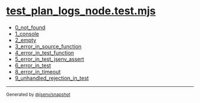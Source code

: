 # [test_plan_logs_node.test.mjs](../test_plan_logs_node.test.mjs)



- [0_not_found](0_not_found/0_not_found.md)
- [1_console](1_console/1_console.md)
- [2_empty](2_empty/2_empty.md)
- [3_error_in_source_function](3_error_in_source_function/3_error_in_source_function.md)
- [4_error_in_test_function](4_error_in_test_function/4_error_in_test_function.md)
- [5_error_in_test_jsenv_assert](5_error_in_test_jsenv_assert/5_error_in_test_jsenv_assert.md)
- [6_error_in_test](6_error_in_test/6_error_in_test.md)
- [8_error_in_timeout](8_error_in_timeout/8_error_in_timeout.md)
- [9_unhandled_rejection_in_test](9_unhandled_rejection_in_test/9_unhandled_rejection_in_test.md)

---

<sub>
  Generated by <a href="https://github.com/jsenv/core/tree/main/packages/independent/snapshot">@jsenv/snapshot</a>
</sub>